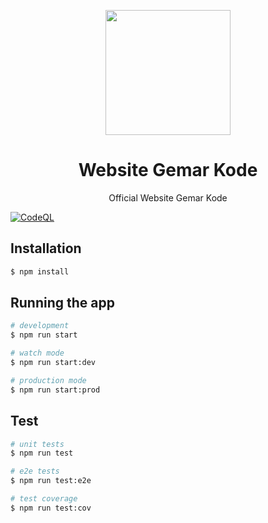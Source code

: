 <p align="center" width="300">
   <img align="center" width="200" src="https://avatars.githubusercontent.com/u/71133728?s=200&v=4" />
   <h1 align="center">Website Gemar Kode</h1>
</p>

<p align="center">Official Website Gemar Kode</p>

[![CodeQL](https://github.com/rizkytegar/Website/actions/workflows/codeql-analysis-security.yml/badge.svg)](https://github.com/rizkytegar/Website/actions/workflows/codeql-analysis-security.yml)

## Installation

```bash
$ npm install
```

## Running the app

```bash
# development
$ npm run start

# watch mode
$ npm run start:dev

# production mode
$ npm run start:prod
```

## Test

```bash
# unit tests
$ npm run test

# e2e tests
$ npm run test:e2e

# test coverage
$ npm run test:cov
```
